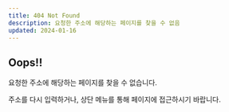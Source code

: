 ```yaml
---
title: 404 Not Found
description: 요청한 주소에 해당하는 페이지를 찾을 수 없음
updated: 2024-01-16
---
```


## Oops!!

요청한 주소에 해당하는 페이지를 찾을 수 없습니다.

주소를 다시 입력하거나, 상단 메뉴를 통해 페이지에 접근하시기 바랍니다.